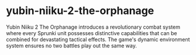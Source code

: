 # yubin-niiku-2-the-orphanage
Yubin Niiku 2 The Orphanage introduces a revolutionary combat system where every Sprunki unit possesses distinctive capabilities that can be combined for devastating tactical effects. The game's dynamic environment system ensures no two battles play out the same way.
